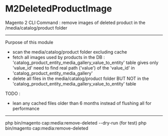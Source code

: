 # M2DeletedProductImage
Magento 2 CLI Command : remove images of deleted product in the /media/catalog/product folder

--------------------
Purpose of this module

- scan the media/catalog/product folder excluding cache
- fetch all images used by products in the DB :
    'catalog_product_entity_media_gallery_value_to_entity' table gives only 'value_id'
    need to find real path ('value') of the 'value_id' in 'catalog_product_entity_media_gallery'
- delete all files in the media/catalog/product folder BUT NOT in the 'catalog_product_entity_media_gallery_value_to_entity' table

TODO :
- lean any cached files older than 6 months instead of flushing all for performance

----------------------
php bin/magento cap:media:remove-deleted --dry-run (for test)
php bin/magento cap:media:remove-deleted
